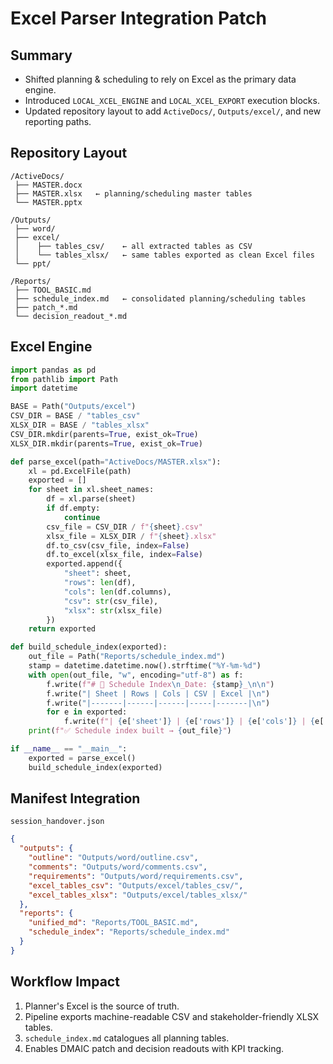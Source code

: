 # Excel Parser Integration Patch

## Summary
- Shifted planning & scheduling to rely on Excel as the primary data engine.
- Introduced `LOCAL_XCEL_ENGINE` and `LOCAL_XCEL_EXPORT` execution blocks.
- Updated repository layout to add `ActiveDocs/`, `Outputs/excel/`, and new reporting paths.

## Repository Layout
```
/ActiveDocs/
 ├── MASTER.docx
 ├── MASTER.xlsx   ← planning/scheduling master tables
 └── MASTER.pptx

/Outputs/
 ├── word/
 ├── excel/
 │    ├── tables_csv/    ← all extracted tables as CSV
 │    └── tables_xlsx/   ← same tables exported as clean Excel files
 └── ppt/

/Reports/
 ├── TOOL_BASIC.md
 ├── schedule_index.md   ← consolidated planning/scheduling tables
 ├── patch_*.md
 └── decision_readout_*.md
```

## Excel Engine
```python
import pandas as pd
from pathlib import Path
import datetime

BASE = Path("Outputs/excel")
CSV_DIR = BASE / "tables_csv"
XLSX_DIR = BASE / "tables_xlsx"
CSV_DIR.mkdir(parents=True, exist_ok=True)
XLSX_DIR.mkdir(parents=True, exist_ok=True)

def parse_excel(path="ActiveDocs/MASTER.xlsx"):
    xl = pd.ExcelFile(path)
    exported = []
    for sheet in xl.sheet_names:
        df = xl.parse(sheet)
        if df.empty:
            continue
        csv_file = CSV_DIR / f"{sheet}.csv"
        xlsx_file = XLSX_DIR / f"{sheet}.xlsx"
        df.to_csv(csv_file, index=False)
        df.to_excel(xlsx_file, index=False)
        exported.append({
            "sheet": sheet,
            "rows": len(df),
            "cols": len(df.columns),
            "csv": str(csv_file),
            "xlsx": str(xlsx_file)
        })
    return exported

def build_schedule_index(exported):
    out_file = Path("Reports/schedule_index.md")
    stamp = datetime.datetime.now().strftime("%Y-%m-%d")
    with open(out_file, "w", encoding="utf-8") as f:
        f.write(f"# 📅 Schedule Index\n_Date: {stamp}_\n\n")
        f.write("| Sheet | Rows | Cols | CSV | Excel |\n")
        f.write("|-------|------|------|-----|-------|\n")
        for e in exported:
            f.write(f"| {e['sheet']} | {e['rows']} | {e['cols']} | {e['csv']} | {e['xlsx']} |\n")
    print(f"✅ Schedule index built → {out_file}")

if __name__ == "__main__":
    exported = parse_excel()
    build_schedule_index(exported)
```

## Manifest Integration
`session_handover.json`
```json
{
  "outputs": {
    "outline": "Outputs/word/outline.csv",
    "comments": "Outputs/word/comments.csv",
    "requirements": "Outputs/word/requirements.csv",
    "excel_tables_csv": "Outputs/excel/tables_csv/",
    "excel_tables_xlsx": "Outputs/excel/tables_xlsx/"
  },
  "reports": {
    "unified_md": "Reports/TOOL_BASIC.md",
    "schedule_index": "Reports/schedule_index.md"
  }
}
```

## Workflow Impact
1. Planner's Excel is the source of truth.
2. Pipeline exports machine-readable CSV and stakeholder-friendly XLSX tables.
3. `schedule_index.md` catalogues all planning tables.
4. Enables DMAIC patch and decision readouts with KPI tracking.

